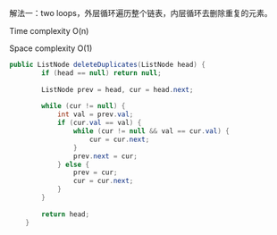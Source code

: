解法一：two loops，外层循环遍历整个链表，内层循环去删除重复的元素。

Time complexity O(n)

Space complexity O(1)

```java
public ListNode deleteDuplicates(ListNode head) {
        if (head == null) return null;
        
        ListNode prev = head, cur = head.next;
        
        while (cur != null) {
            int val = prev.val;
            if (cur.val == val) {
                while (cur != null && val == cur.val) {
                    cur = cur.next;                                                
                }
                prev.next = cur;
            } else {
                prev = cur;
                cur = cur.next;
            }
        }
        
        return head;
    }
```

























